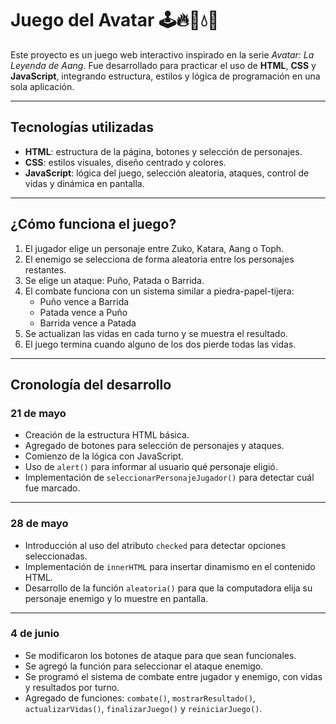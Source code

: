 # Juego del Avatar 🕹️​​🔥​🗻​💧​💨

Este proyecto es un juego web interactivo inspirado en la serie *Avatar: La Leyenda de Aang*. Fue desarrollado para practicar el uso de **HTML**, **CSS** y **JavaScript**, integrando estructura, estilos y lógica de programación en una sola aplicación.

---

## Tecnologías utilizadas

- **HTML**: estructura de la página, botones y selección de personajes.
- **CSS**: estilos visuales, diseño centrado y colores.
- **JavaScript**: lógica del juego, selección aleatoria, ataques, control de vidas y dinámica en pantalla.

---

## ¿Cómo funciona el juego?

1. El jugador elige un personaje entre Zuko, Katara, Aang o Toph.
2. El enemigo se selecciona de forma aleatoria entre los personajes restantes.
3. Se elige un ataque: Puño, Patada o Barrida.
4. El combate funciona con un sistema similar a piedra-papel-tijera:
   - Puño vence a Barrida
   - Patada vence a Puño
   - Barrida vence a Patada
5. Se actualizan las vidas en cada turno y se muestra el resultado.
6. El juego termina cuando alguno de los dos pierde todas las vidas.

---

## Cronología del desarrollo

### 21 de mayo

- Creación de la estructura HTML básica.
- Agregado de botones para selección de personajes y ataques.
- Comienzo de la lógica con JavaScript.
- Uso de `alert()` para informar al usuario qué personaje eligió.
- Implementación de `seleccionarPersonajeJugador()` para detectar cuál fue marcado.

---

### 28 de mayo

- Introducción al uso del atributo `checked` para detectar opciones seleccionadas.
- Implementación de `innerHTML` para insertar dinamismo en el contenido HTML.
- Desarrollo de la función `aleatoria()` para que la computadora elija su personaje enemigo y lo muestre en pantalla.

---

### 4 de junio

- Se modificaron los botones de ataque para que sean funcionales.
- Se agregó la función para seleccionar el ataque enemigo.
- Se programó el sistema de combate entre jugador y enemigo, con vidas y resultados por turno.
- Agregado de funciones: `combate()`, `mostrarResultado()`, `actualizarVidas()`, `finalizarJuego()` y `reiniciarJuego()`.
 
